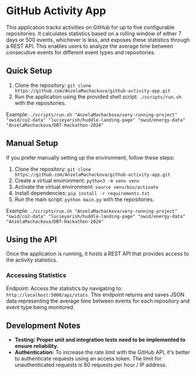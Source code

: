 # GitHub Activity App

This application tracks activities on GitHub for up to five configurable repositories. It calculates statistics based on a rolling window of either 7 days or 500 events, whichever is less, and exposes these statistics through a REST API. This enables users to analyze the average time between consecutive events for different event types and repositories.

## Quick Setup

1. Clone the repository: `git clone https://github.com/AnzelaMachackova/github-activity-app.git`
2. Run the application using the provided shell script: `./scripts/run.sh` with the repositories.

Example: `./scripts/run.sh "AnzelaMachackova/very-running-project" "owid/co2-data" "lucieyarish/huddle-landing-page" "owid/energy-data" "AnzelaMachackova/DBT-Hackathon-2024"`

## Manual Setup

If you prefer manually setting up the environment, follow these steps:

1. Clone the repository: `git clone https://github.com/AnzelaMachackova/github-activity-app.git`
2. Create a virtual environment: `python3 -m venv venv`
3. Activate the virtual environment: `source venv/bin/activate`
4. Install dependencies: `pip install -r requirements.txt`
5. Run the main script: `python main.py` with the repositories.

Example: `./scripts/run.sh "AnzelaMachackova/very-running-project" "owid/co2-data" "lucieyarish/huddle-landing-page" "owid/energy-data" "AnzelaMachackova/DBT-Hackathon-2024"`

## Using the API

Once the application is running, it hosts a REST API that provides access to the activity statistics.

### Accessing Statistics

Endpoint: Access the statistics by navigating to: `http://localhost:5000/api/stats`. This endpoint returns and saves JSON data representing the average time between events for each repository and event type being monitored.

## Development Notes

- **Testing: Proper unit and integration tests need to be implemented to ensure reliability.**
- **Authentication:** To increase the rate limit with the GitHub API, it's better to authenticate requests using an access token. The limit for unauthenticated requests is 60 requests per hour / IP address.